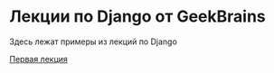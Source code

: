 # Лекции по Django от GeekBrains

Здесь лежат примеры из лекций по Django

[Первая лекция](./lec_1/)